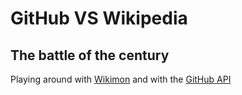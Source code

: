 # GitHub VS Wikipedia
## The battle of the century

Playing around with [Wikimon](https://github.com/hatnote/wikimon) and with the [GitHub API](https://developer.github.com/v3/activity/events/)
